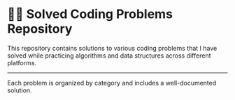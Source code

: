 # 🧑‍💻 Solved Coding Problems Repository

This repository contains solutions to various coding problems that I have solved while practicing algorithms and data structures across different platforms.

---
Each problem is organized by category and includes a well-documented solution.
